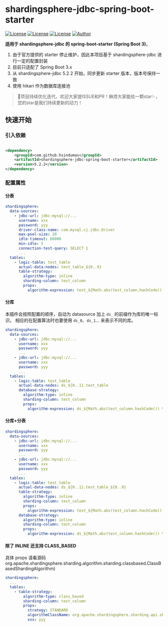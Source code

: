 # shardingsphere-jdbc-spring-boot-starter

[![License](https://img.shields.io/badge/license-GPLv3-blue.svg)](http://www.gnu.org/licenses/gpl-3.0.html)
[![License](https://img.shields.io/badge/JDK-17+-4EB1BA.svg)](https://docs.oracle.com/en/java/javase/17/)
[![License](https://img.shields.io/badge/SpringBoot-3+-green.svg)](https://docs.spring.io/spring-boot/docs/2.1.5.RELEASE/reference/htmlsingle/)
[![Author](https://img.shields.io/badge/Author-HsinDumas-orange.svg?style=flat-square)](https://github.com/HsinDumas)

**适用于 shardingsphere-jdbc 的 spring-boot-starter (Spring Boot 3)**。

1. 由于官方提供的 starter 停止维护，因此本项目基于 shardingsphere-jdbc 进行一定的配置封装
2. 目前只适配了 Spring Boot 3.x
3. 从 shardingsphere-jdbc 5.2.2 开始，同步更新 starter 版本，版本号保持一致
4. 使用 hikari 作为数据库连接池

> 🚀项目持续优化迭代，欢迎大家提ISSUE和PR！麻烦大家能给一颗star✨，您的star是我们持续更新的动力！

## 快速开始

### 引入依赖

```xml

<dependency>
    <groupId>com.github.hsindumas</groupId>
    <artifactId>shardingsphere-jdbc-spring-boot-starter</artifactId>
    <version>5.2.2</version>
</dependency>
```

### 配置属性

#### 分表

``` yaml
shardingsphere:
  data-sources:
    - jdbc-url: jdbc:mysql://...
      username: xxx
      password: yyy
      driver-class-name: com.mysql.cj.jdbc.Driver
      max-pool-size: 20
      idle-timeout: 60000
      min-idle: 5
      connection-test-query: SELECT 1
      ...
  tables:
    - logic-table: test_table
      actual-data-nodes: test_table_${0..9}
      table-strategy:
        algorithm-type: inline
        sharding-column: test_column
        props:
          algorithm-expression: test_${Math.abs(test_column.hashCode()) % 10}
```

#### 分库

本插件会按照配置的顺序，自动为 datasource 加上 `ds_` 的前缀作为库的唯一标识。
相应的在配置算法时也要使用 `ds_0`、`ds_1`... 来表示不同的库。

``` yaml
shardingsphere:
  data-sources:
    - jdbc-url: jdbc:mysql://...
      username: xxx
      password: yyy
      ...
    - jdbc-url: jdbc:mysql://...
      username: xxx
      password: yyy
      ...
  tables:
    - logic-table: test_table
      actual-data-nodes: ds_${0..1}.test_table
      database-strategy:
        algorithm-type: inline
        sharding-column: test_column
        props:
          algorithm-expression: ds_${Math.abs(test_column.hashCode()) % 2}
```

#### 分库+分表

``` yaml
shardingsphere:
  data-sources:
    - jdbc-url: jdbc:mysql://...
      username: xxx
      password: yyy
      ...
    - jdbc-url: jdbc:mysql://...
      username: xxx
      password: yyy
      ...
  tables:
    - logic-table: test_table
      actual-data-nodes: ds_${0..1}.test_table_${0..9}
      table-strategy:
        algorithm-type: inline
        sharding-column: test_column
        props:
          algorithm-expression: test_${Math.abs(test_column.hashCode()) % 10}
      database-strategy:
        algorithm-type: inline
        sharding-column: test_column
        props:
          algorithm-expression: ds_${Math.abs(test_column.hashCode()) % 2}
```

#### 除了 INLINE 还支持 CLASS_BASED

具体 props 请看源码 org.apache.shardingsphere.sharding.algorithm.sharding.classbased.ClassBasedShardingAlgorithm)

``` yaml
shardingsphere:
  ...
  tables:
    - table-strategy:
        algorithm-type: class_based
        sharding-column: test_column
        props:
          strategy: STANDARD
          algorithmClassName: org.apache.shardingsphere.sharding.api.sharding.standard.StandardShardingAlgorithm...
          xxx: yyy
```